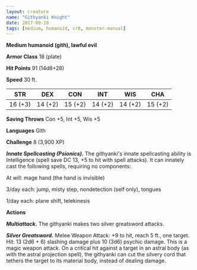 ```yaml
---
layout: creature
name: "Githyanki Knight"
date: 2017-09-10
tags: [medium, humanoid, cr8, monster-manual]
---
```


**Medium humanoid (gith), lawful evil**

**Armor Class** 18 (plate)

**Hit Points** 91 (14d8+28)

**Speed** 30 ft.

|   STR   |   DEX   |   CON   |   INT   |   WIS   |   CHA   |
|:-----:|:-----:|:-----:|:-----:|:-----:|:-----:|
| 16 (+3) | 14 (+2) | 15 (+2) | 14 (+2) | 14 (+2) | 15 (+2) |

**Saving Throws** Con +5, Int +5, Wis +5

**Languages** Gith

**Challenge** 8 (3,900 XP)

***Innate Spellcasting (Psionics).*** The githyanki's innate spellcasting ability is Intelligence (spell save DC 13, +5 to hit with spell attacks). It can innately cast the following spells, requiring no components: 

At will: mage hand (the hand is invisible)

3/day each: jump, misty step, nondetection (self only), tongues

1/day each: plane shift, telekinesis

**Actions**

***Multiattack.*** The githyanki makes two silver greatsword attacks.

***Silver Greatsword.*** Melee Weapon Attack: +9 to hit, reach 5 ft., one target. Hit: 13 (2d6 + 6) slashing damage plus 10 (3d6) psychic damage. This is a magic weapon attack. On a critical hit against a target in an astral body (as with the astral projection spell), the githyanki can cut the silvery cord that tethers the target to its material body, instead of dealing damage.

